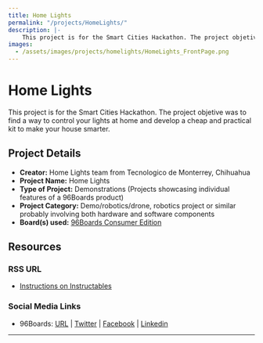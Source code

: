 ```yaml
---
title: Home Lights
permalink: "/projects/HomeLights/"
description: |-
    This project is for the Smart Cities Hackathon. The project objetive was to find a way to control your lights at home and develop a cheap and practical kit to make your house smarter.
images:
  - /assets/images/projects/homelights/HomeLights_FrontPage.png
---
```

# Home Lights

This project is for the Smart Cities Hackathon. The project objetive was to find a way to control your lights at home and develop a cheap and practical kit to make your house smarter.

## Project Details

- **Creator:** Home Lights team from Tecnologico de Monterrey, Chihuahua
- **Project Name:** Home Lights
- **Type of Project:** Demonstrations (Projects showcasing individual features of a 96Boards product)
- **Project Category:** Demo/robotics/drone, robotics project or similar probably involving both hardware and software components
- **Board(s) used:** [96Boards Consumer Edition](https://www.96boards.org/products/ce/)

## Resources

### RSS URL

- [Instructions on Instructables](http://www.instructables.com/id/Home-Lights/)

### Social Media Links

- 96Boards: [URL](https://www.96boards.org/) &#124; [Twitter](https://twitter.com/96boards) &#124; [Facebook](https://www.facebook.com/96Boards) &#124; [Linkedin](https://www.linkedin.com/company/{{site.linkedin_username}}/)


***
